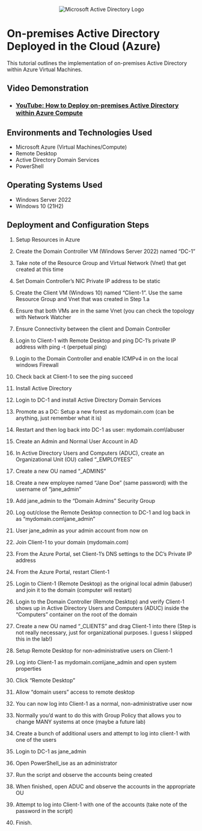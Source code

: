 <p align="center">
<img src="https://i.imgur.com/pU5A58S.png" alt="Microsoft Active Directory Logo"/>
</p>

<h1>On-premises Active Directory Deployed in the Cloud (Azure)</h1>
This tutorial outlines the implementation of on-premises Active Directory within Azure Virtual Machines.<br />


<h2>Video Demonstration</h2>

- ### [YouTube: How to Deploy on-premises Active Directory within Azure Compute](https://www.youtube.com/watch?v=lzHRxxSmQXc)

<h2>Environments and Technologies Used</h2>

- Microsoft Azure (Virtual Machines/Compute)
- Remote Desktop
- Active Directory Domain Services
- PowerShell

<h2>Operating Systems Used </h2>

- Windows Server 2022
- Windows 10 (21H2)


<h2>Deployment and Configuration Steps</h2>

1. Setup Resources in Azure

2. Create the Domain Controller VM (Windows Server 2022) named “DC-1”

3. Take note of the Resource Group and Virtual Network (Vnet) that get created at this time

4. Set Domain Controller’s NIC Private IP address to be static

5. Create the Client VM (Windows 10) named “Client-1”. Use the same Resource Group and Vnet that was created in Step 1.a

6. Ensure that both VMs are in the same Vnet (you can check the topology with Network Watcher

7. Ensure Connectivity between the client and Domain Controller

8. Login to Client-1 with Remote Desktop and ping DC-1’s private IP address with ping -t <ip address> (perpetual ping)

9. Login to the Domain Controller and enable ICMPv4 in on the local windows Firewall

10. Check back at Client-1 to see the ping succeed

11. Install Active Directory

12. Login to DC-1 and install Active Directory Domain Services

13. Promote as a DC: Setup a new forest as mydomain.com (can be anything, just remember what it is)

14. Restart and then log back into DC-1 as user: mydomain.com\labuser

15. Create an Admin and Normal User Account in AD

16. In Active Directory Users and Computers (ADUC), create an Organizational Unit (OU) called “_EMPLOYEES”

17. Create a new OU named “_ADMINS”

18. Create a new employee named “Jane Doe” (same password) with the username of “jane_admin”

19. Add jane_admin to the “Domain Admins” Security Group

20. Log out/close the Remote Desktop connection to DC-1 and log back in as “mydomain.com\jane_admin”

21. User jane_admin as your admin account from now on

22. Join Client-1 to your domain (mydomain.com)

23. From the Azure Portal, set Client-1’s DNS settings to the DC’s Private IP address

24. From the Azure Portal, restart Client-1

24. Login to Client-1 (Remote Desktop) as the original local admin (labuser) and join it to the domain (computer will restart)

26. Login to the Domain Controller (Remote Desktop) and verify Client-1 shows up in Active Directory Users and Computers (ADUC) inside the “Computers” container on the root of the domain

27. Create a new OU named “_CLIENTS” and drag Client-1 into there (Step is not really necessary, just for organizational purposes. I guess I skipped this in the lab!)

28. Setup Remote Desktop for non-administrative users on Client-1

29. Log into Client-1 as mydomain.com\jane_admin and open system properties

30. Click “Remote Desktop”

31. Allow “domain users” access to remote desktop

32. You can now log into Client-1 as a normal, non-administrative user now

33. Normally you’d want to do this with Group Policy that allows you to change MANY systems at once (maybe a future lab)

34. Create a bunch of additional users and attempt to log into client-1 with one of the users

35. Login to DC-1 as jane_admin

36. Open PowerShell_ise as an administrator

37. Run the script and observe the accounts being created

38. When finished, open ADUC and observe the accounts in the appropriate OU

39. Attempt to log into Client-1 with one of the accounts (take note of the password in the script)

40. Finish.
